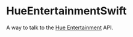 # HueEntertainmentSwift

A way to talk to the [Hue Entertainment](https://developers.meethue.com/develop/hue-entertainment/) API.
